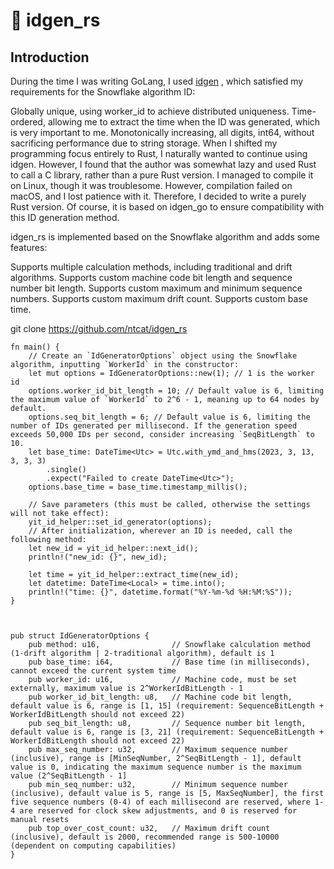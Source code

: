 # 🦜 idgen_rs
## Introduction
During the time I was writing GoLang, I used [idgen](https://github.com/yitter/idgenerator) , which satisfied my requirements for the Snowflake algorithm ID:

Globally unique, using worker_id to achieve distributed uniqueness.
Time-ordered, allowing me to extract the time when the ID was generated, which is very important to me.
Monotonically increasing, all digits, int64, without sacrificing performance due to string storage.
When I shifted my programming focus entirely to Rust, I naturally wanted to continue using idgen. However, I found that the author was somewhat lazy and used Rust to call a C library, rather than a pure Rust version. I managed to compile it on Linux, though it was troublesome. However, compilation failed on macOS, and I lost patience with it. Therefore, I decided to write a purely Rust version. Of course, it is based on idgen_go to ensure compatibility with this ID generation method.

idgen_rs is implemented based on the Snowflake algorithm and adds some features:

Supports multiple calculation methods, including traditional and drift algorithms.
Supports custom machine code bit length and sequence number bit length.
Supports custom maximum and minimum sequence numbers.
Supports custom maximum drift count.
Supports custom base time.


git clone https://github.com/ntcat/idgen_rs

```
fn main() {
    // Create an `IdGeneratorOptions` object using the Snowflake algorithm, inputting `WorkerId` in the constructor:
    let mut options = IdGeneratorOptions::new(1); // 1 is the worker id
    options.worker_id_bit_length = 10; // Default value is 6, limiting the maximum value of `WorkerId` to 2^6 - 1, meaning up to 64 nodes by default.
    options.seq_bit_length = 6; // Default value is 6, limiting the number of IDs generated per millisecond. If the generation speed exceeds 50,000 IDs per second, consider increasing `SeqBitLength` to 10.
    let base_time: DateTime<Utc> = Utc.with_ymd_and_hms(2023, 3, 13, 3, 3, 3)
        .single()
        .expect("Failed to create DateTime<Utc>");
    options.base_time = base_time.timestamp_millis();

    // Save parameters (this must be called, otherwise the settings will not take effect):
    yit_id_helper::set_id_generator(options);
    // After initialization, wherever an ID is needed, call the following method:
    let new_id = yit_id_helper::next_id();
    println!("new_id: {}", new_id);

    let time = yit_id_helper::extract_time(new_id);
    let datetime: DateTime<Local> = time.into();
    println!("time: {}", datetime.format("%Y-%m-%d %H:%M:%S"));
}



pub struct IdGeneratorOptions {
    pub method: u16,                // Snowflake calculation method (1-drift algorithm | 2-traditional algorithm), default is 1
    pub base_time: i64,             // Base time (in milliseconds), cannot exceed the current system time
    pub worker_id: u16,             // Machine code, must be set externally, maximum value is 2^WorkerIdBitLength - 1
    pub worker_id_bit_length: u8,   // Machine code bit length, default value is 6, range is [1, 15] (requirement: SequenceBitLength + WorkerIdBitLength should not exceed 22)
    pub seq_bit_length: u8,         // Sequence number bit length, default value is 6, range is [3, 21] (requirement: SequenceBitLength + WorkerIdBitLength should not exceed 22)
    pub max_seq_number: u32,        // Maximum sequence number (inclusive), range is [MinSeqNumber, 2^SeqBitLength - 1], default value is 0, indicating the maximum sequence number is the maximum value (2^SeqBitLength - 1]
    pub min_seq_number: u32,        // Minimum sequence number (inclusive), default value is 5, range is [5, MaxSeqNumber], the first five sequence numbers (0-4) of each millisecond are reserved, where 1-4 are reserved for clock skew adjustments, and 0 is reserved for manual resets
    pub top_over_cost_count: u32,   // Maximum drift count (inclusive), default is 2000, recommended range is 500-10000 (dependent on computing capabilities)
}

```